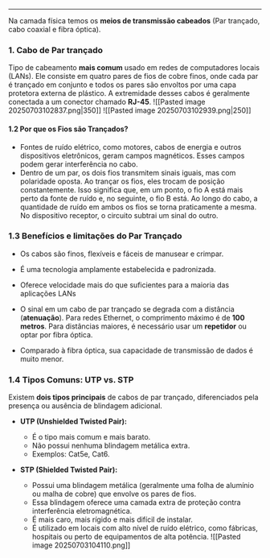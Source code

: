 
---

Na camada física temos os **meios de transmissão cabeados** (Par trançado, cabo coaxial e fibra óptica).

### **1. Cabo de Par trançado**
Tipo de cabeamento **mais comum** usado em redes de computadores locais (LANs). Ele consiste em quatro pares de fios de cobre finos, onde cada par é trançado em conjunto e todos os pares são envoltos por uma capa protetora externa de plástico. A extremidade desses cabos é geralmente conectada a um conector chamado **RJ-45**.
![[Pasted image 20250703102837.png|350]] ![[Pasted image 20250703102939.png|250]]
#### **1.2 Por que os Fios são Trançados?**
- Fontes de ruído elétrico, como motores, cabos de energia e outros dispositivos eletrônicos, geram campos magnéticos. Esses campos podem gerar interferência no cabo.
- Dentro de um par, os dois fios transmitem sinais iguais, mas com polaridade oposta. Ao trançar os fios, eles trocam de posição constantemente. Isso significa que, em um ponto, o fio A está mais perto da fonte de ruído e, no seguinte, o fio B está. Ao longo do cabo, a quantidade de ruído em ambos os fios se torna praticamente a mesma. No dispositivo receptor, o circuito subtrai um sinal do outro. 
### **1.3 Benefícios e limitações do Par Trançado**
- Os cabos são finos, flexíveis e fáceis de manusear e crimpar.
- É uma tecnologia amplamente estabelecida e padronizada.
- Oferece velocidade mais do que suficientes para a maioria das aplicações LANs

- O sinal em um cabo de par trançado se degrada com a distância (**atenuação**). Para redes Ethernet, o comprimento máximo é de **100 metros**. Para distâncias maiores, é necessário usar um **repetidor** ou optar por fibra óptica.
- Comparado à fibra óptica, sua capacidade de transmissão de dados é muito menor.
### **1.4 Tipos Comuns: UTP vs. STP**
Existem **dois tipos principais** de cabos de par trançado, diferenciados pela presença ou ausência de blindagem adicional.

- **UTP (Unshielded Twisted Pair):**
    - É o tipo mais comum e mais barato.
    - Não possui nenhuma blindagem metálica extra.
    - Exemplos: Cat5e, Cat6.

- **STP (Shielded Twisted Pair):**
    - Possui uma blindagem metálica (geralmente uma folha de alumínio ou malha de cobre) que envolve os pares de fios.
    - Essa blindagem oferece uma camada extra de proteção contra interferência eletromagnética.
    - É mais caro, mais rígido e mais difícil de instalar.
    - É utilizado em locais com alto nível de ruído elétrico, como fábricas, hospitais ou perto de equipamentos de alta potência.
![[Pasted image 20250703104110.png]]
